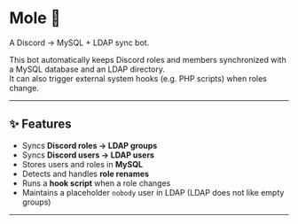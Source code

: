 # Mole 🐀

A Discord → MySQL + LDAP sync bot.

This bot automatically keeps Discord roles and members synchronized with a MySQL database and an LDAP directory.  
It can also trigger external system hooks (e.g. PHP scripts) when roles change.

---

## ✨ Features
- Syncs **Discord roles → LDAP groups**  
- Syncs **Discord users → LDAP users**  
- Stores users and roles in **MySQL**  
- Detects and handles **role renames**  
- Runs a **hook script** when a role changes  
- Maintains a placeholder `nobody` user in LDAP (LDAP does not like empty groups)

---

